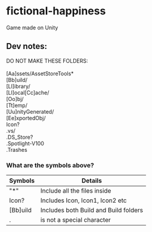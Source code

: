 # fictional-happiness
Game made on Unity

## Dev notes:
DO NOT MAKE THESE FOLDERS:<br><br>
[Aa]ssets/AssetStoreTools*<br>
[Bb]uild/<br>
[Ll]ibrary/<br>
[Ll]ocal[Cc]ache/<br>
[Oo]bj/<br>
[Tt]emp/<br>
[Uu]nityGenerated/<br>
[Ee]xportedObj/<br>
Icon?<br>
.vs/<br>
.DS_Store?<br>
.Spotlight-V100<br>
.Trashes<br>

### What are the symbols above?

Symbols|Details
---|---
"*" | Include all the files inside <br>
Icon? | Includes Icon, Icon1, Icon2 etc <br>
[Bb]uild | Includes both Build and Build folders
. | is not a special character
